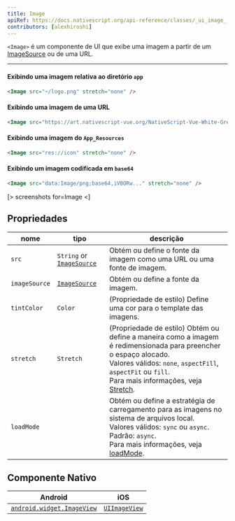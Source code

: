 ```yaml
---
title: Image
apiRef: https://docs.nativescript.org/api-reference/classes/_ui_image_.image
contributors: [alexhiroshi]
---
```


`<Image>` é um componente de UI que exibe uma imagem a partir de um [ImageSource](https://docs.nativescript.org/api-reference/modules/_image_source_) ou de uma URL.

---

#### Exibindo uma imagem relativa ao diretório `app`

```html
<Image src="~/logo.png" stretch="none" />
```

#### Exibindo uma imagem de uma URL

```html
<Image src="https://art.nativescript-vue.org/NativeScript-Vue-White-Green.png" stretch="none" />
```

#### Exibindo uma imagem do `App_Resources`

```html
<Image src="res://icon" stretch="none" />
```

#### Exibindo um imagem codificada em `base64`

```html
<Image src="data:Image/png;base64,iVBORw..." stretch="none" />
```

[> screenshots for=Image <]

## Propriedades

| nome | tipo | descrição |
|------|------|-------------|
| `src` | `String` or [`ImageSource`](https://docs.nativescript.org/api-reference/modules/_image_source_) | Obtém ou define o fonte da imagem como uma URL ou uma fonte de imagem.
|`imageSource` | [`ImageSource`](https://docs.nativescript.org/api-reference/modules/_image_source_) | Obtém ou define a fonte da imagem.
| `tintColor` | `Color` | (Propriedade de estilo) Define uma cor para o template das imagens.
| `stretch` | `Stretch` | (Propriedade de estilo) Obtém ou define a maneira como a imagem é redimensionada para preencher o espaço alocado.<br/>Valores válidos: `none`, `aspectFill`, `aspectFit` ou `fill`.<br/>Para mais informações, veja [Stretch](https://docs.nativescript.org/api-reference/modules/_ui_enums_.stretch).
| `loadMode` | | Obtém ou define a estratégia de carregamento para as imagens no sistema de arquivos local.<br/>Valores válidos: `sync` ou `async`.<br/>Padrão: `async`.<br/>Para mais informações, veja [loadMode](https://docs.nativescript.org/api-reference/classes/_ui_image_.image#loadmode).

## Componente Nativo

| Android | iOS |
|---------|-----|
| [`android.widget.ImageView`](https://developer.android.com/reference/android/widget/ImageView.html) | [`UIImageView`](https://developer.apple.com/documentation/uikit/uiimageview)